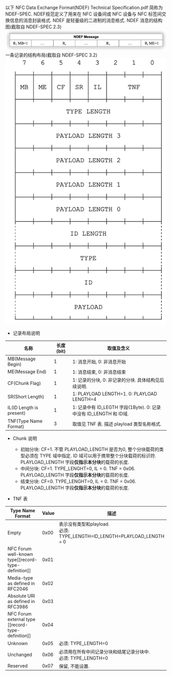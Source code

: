 以下 NFC Data Exchange Format(NDEF) Technical Specification.pdf 简称为 NDEF-SPEC.
NDEF规范定义了用来在 NFC 设备间或 NFC 设备与 NFC 标签间交换信息的消息封装格式.  NDEF 是轻量级的二进制的消息格式.
NDEF 消息的结构图(截取自 NDEF-SPEC 2.3)
![ndef-message.png](./images/ndef-message.png)
一条记录的结构布局(截取自 NDEF-SPEC 3.2)
![record-layout.png](./images/record-layout.png)



* 记录布局说明

| 名称 | 长度(bit) | 取值及含义 |
| -- | -- | -- |
| MB(Message Begin) | 1 | 1: 消息开始, 0: 非消息开始 |
| ME(Message End) | 1 | 1: 消息结束, 0: 非消息结束 |
| CF(Chunk Flag) | 1 | 1: 记录的分块, 0: 非记录的分块. 具体结构见后续说明. |
| SR(Short Length) | 1 | 1: PLAYLOAD LENGTH=1. 0: PLAYLOAD LENGTH=4 |
| IL(ID Length is present) | 1 | 1: 记录中有 ID_LEGTH 字段(1Byte). 0: 记录中没有 ID_LENGTH 和 ID域. |
| TNF(Type Name Format) | 3 | 取值见 TNF 表. 描述 playload 类型名称格式. |

* Chunk 说明
  * 初始分块: CF=1. 不管 PLAYLOAD_LENGTH 是否为0, 整个分块载荷的类型必须在 TYPE 域中指定. ID 域可以用于携带整个分块载荷的标识符. PLAYLOAD_LENGTH 字段**仅指示本分块**的载荷的长度.
  * 中间分块: CF=1. TYPE_LENGHT=0, IL = 0. TNF = 0x06. PLAYLOAD_LENGTH 字段**仅指示本分块**的载荷的长度.
  * 结束分块: CF=0. TYPE_LENGHT=0, IL = 0. TNF = 0x06. PLAYLOAD_LENGTH 字段**仅指示本分块**的载荷的长度.

* TNF 表

| Type Name Format                   | Value | 描述                                                         |
| ---------------------------------- | ----- | ------------------------------------------------------------ |
| Empty                              | 0x00  | 表示没有类型和playload. <br>必须: TYPE_LENGTH=ID_LENGTH=PLAYLOAD_LENGTH = 0 |
| NFC Forum well-known type[[record-type-definition]] | 0x01  |                                                              |
| Media-type as defined in RFC2046   | 0x02  |                                                              |
| Absolute URI as defined in RFC3986 | 0x03  |                                                              |
| NFC Forum external type [[record-type-definition]]  | 0x04  |                                                              |
| Unknown                            | 0x05  | 必须: TYPE_LENGTH=0                                          |
| Unchanged                          | 0x06  | 必须用在所有中间记录分块和结尾记录分块中.<br>必须: TYPE_LENGTH=0 |
| Reserved                           | 0x07  | 保留, 不能设置.                                              |

